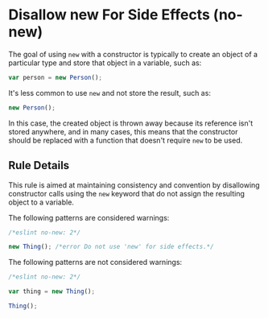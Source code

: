 # Disallow new For Side Effects (no-new)

The goal of using `new` with a constructor is typically to create an object of a particular type and store that object in a variable, such as:

```js
var person = new Person();
```

It's less common to use `new` and not store the result, such as:

```js
new Person();
```

In this case, the created object is thrown away because its reference isn't stored anywhere, and in many cases, this means that the constructor should be replaced with a function that doesn't require `new` to be used.

## Rule Details

This rule is aimed at maintaining consistency and convention by disallowing constructor calls using the `new` keyword that do not assign the resulting object to a variable.

The following patterns are considered warnings:

```js
/*eslint no-new: 2*/

new Thing(); /*error Do not use 'new' for side effects.*/
```

The following patterns are not considered warnings:

```js
/*eslint no-new: 2*/

var thing = new Thing();

Thing();
```
